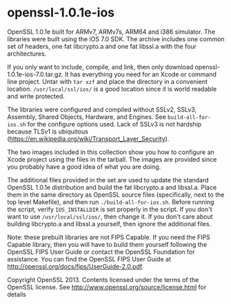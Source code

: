 openssl-1.0.1e-ios
==================

OpenSSL 1.0.1e built for ARMv7, ARMv7s, ARM64 and i386 simulator. The libraries were built using the iOS 7.0 SDK. The archive includes one common set of headers, one fat libcrypto.a and one fat libssl.a with the four architectures.

If you only want to include, compile, and link, then only download openssl-1.0.1e-ios-7.0.tar.gz. It has everything you need for an Xcode or command line project. Untar with `tar xzf` and place the directory in a convenient location. `/usr/local/ssl/ios/` is a good location since it is world readable and write protected.

The libraries were configured and compiled without SSLv2, SSLv3, Assembly, Shared Objects, Hardware, and Engines. See `build-all-for-ios.sh` for the configure options used. Lack of SSLv3 is not hardship because TLSv1 is ubiquitous (https://en.wikipedia.org/wiki/Transport_Layer_Security).

The two images included in this collection show you how to configure an Xcode project using the files in the tarball. The images are provided since you probably have a good idea of what you are doing.

The additional files provided in the set are used to update the standard OpenSSL 1.0.1e distribution and build the fat libcrypto.a and libssl.a. Place them in the same directory as OpenSSL source files (specifically, next to the top level Makefile), and then run `./build-all-for-ios.sh`. Before running the script, verify `IOS_INSTALLDIR` is set properly in the script. If you don't want to use `/usr/local/ssl/ios/`, then change it. If you don't care about building libcrypto.a and libssl.a yourself, then ignore the additional files.

Note: these prebuilt libraries are not FIPS Capable. If you need the FIPS Capable library, then you will have to build them yourself following the OpenSSL FIPS User Guide or contact the OpenSSL Foundation for assistance. You can find the OpenSSL FIPS User Guide at http://openssl.org/docs/fips/UserGuide-2.0.pdf.

Copyright OpenSSL 2013. Contents licensed under the terms of the OpenSSL license. See http://www.openssl.org/source/license.html for details
